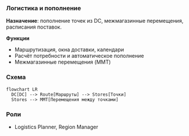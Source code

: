 ### Логистика и пополнение

**Назначение**: пополнение точек из DC, межмагазинные перемещения, расписания поставок.

**Функции**
- Маршрутизация, окна доставки, календари
- Расчёт потребности и автоматическое пополнение
- Межмагазинные перемещения (MMT)

### Схема

```mermaid
flowchart LR
  DC[DC] --> Route[Маршруты] --> Stores[Точки]
  Stores --> MMT[Перемещения между точками]
```

### Роли
- Logistics Planner, Region Manager

